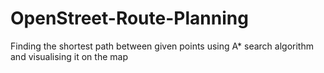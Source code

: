 # OpenStreet-Route-Planning
Finding the shortest path between given points using A* search algorithm and visualising it on the map
